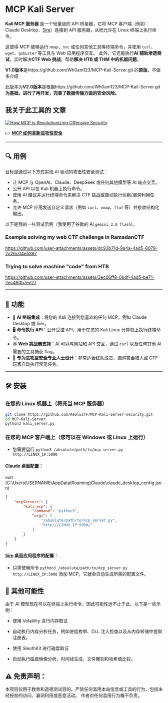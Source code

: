 # MCP Kali Server

**Kali MCP 服务器** 是一个轻量级的 API 桥接器，它将 MCP 客户端（例如：Claude Desktop、[5ire](https://github.com/nanbingxyz/5ire)）连接到 API 服务器，从而允许在 Linux 终端上执行命令。

这使得 MCP 能够运行 `nmap`、`nxc` 或任何其他工具等终端命令，并使用 `curl`、`wget`、`gobuster` 等工具与 Web 应用程序交互。
此外，它还能执行**AI 辅助渗透测试**，实时解决**CTF Web 挑战**，帮助**解决 HTB 或 THM 中的机器问题**。

**V1.0版本**是https://github.com/Wh0am123/MCP-Kali-Server.git 的**原版**，不做多介绍

此版本为**V2.0版本**是根据https://github.com/Wh0am123/MCP-Kali-Server.git **为基础，进行了再开发，完善了数据传输方面的安全风险。**

## 我关于此工具的 文章

[![How MCP is Revolutionizing Offensive Security](https://miro.medium.com/v2/resize:fit:828/format:webp/1*g4h-mIpPEHpq_H63W7Emsg.png)](https://yousofnahya.medium.com/how-mcp-is-revolutionizing-offensive-security-93b2442a5096)

👉 [**MCP 如何革新进攻性安全**](https://yousofnahya.medium.com/how-mcp-is-revolutionizing-offensive-security-93b2442a5096)

---

## 🔍 用例

目标是通过以下方式实现 AI 驱动的攻击性安全测试：

- 让 MCP 与 OpenAI、Claude、DeepSeek 或任何其他模型等 AI 端点交互。
- 公开 API 以在 Kali 机器上执行命令。
- 使用 AI 建议并运行终端命令来解决 CTF 挑战或自动执行侦察/漏洞利用任务。
- 允许 MCP 应用发送自定义请求（例如 `curl`、`nmap`、`ffuf` 等）并接收结构化输出。

以下是我的一些测试示例（我使用了谷歌的 AI `gemini 2.0 flash`）。

### Example solving my web CTF challenge in RamadanCTF
https://github.com/user-attachments/assets/dc93b71d-9a4a-4ad5-8079-2c26c04e5397

### Trying to solve machine "code" from HTB
https://github.com/user-attachments/assets/3ec06ff8-0bdf-4ad5-be71-2ec490b7ee27


---

## 🚀 功能

- 🧠 **AI 终端集成**：将您的 Kali 连接到您喜欢的任何 MCP，例如 Claude Desktop 或 5ier。
- 🖥️ **命令执行 API**：公开受控 API，用于在您的 Kali Linux 计算机上执行终端命令。
- 🕸️ **Web 挑战赛支持**：AI 可以与网站和 API 交互，通过 `curl` 以及任何其他 AI 需要的工具捕获 flag。
- 🔐 **专为进攻型安全专业人士设计**：非常适合红队成员、漏洞赏金猎人或 CTF 玩家自动执行常见任务。

---

## 🛠️ 安装

### 在您的 Linux 机器上（将充当 MCP 服务器）

```bash
git clone https://github.com/AeolusTF/MCP-Kali-Server-security.git
cd MCP-Kali-Server
python3 kali_server.py
```

### 在您的 MCP 客户端上（您可以在 Windows 或 Linux 上运行）

- 您需要运行 `python3 /absolute/path/to/mcp_server.py http://LINUX_IP:5000`

#### Claude 桌面配置：

edit (C:\Users\USERNAME\AppData\Roaming\Claude\claude_desktop_config.json)

```json
{
    "mcpServers": {
        "kali_mcp": {
            "command": "python3",
            "args": [
                "/absolute/path/to/mcp_server.py",
                "http://LINUX_IP:5000/"
            ]
        }
    }
}
```

#### [5ire](https://github.com/nanbingxyz/5ire) 桌面应用程序的配置：

- 只需使用命令 `python3 /absolute/path/to/mcp_server.py http://LINUX_IP:5000` 添加 MCP，它就会自动生成所需的配置文件。

## 🔮 其他可能性

由于 AI 模型现在可以在终端上执行命令，因此可能性远不止于此。以下是一些示例：

- 使用 Volatility 进行内存取证
- 自动执行内存分析任务，例如进程枚举、DLL 注入检查以及从内存转储中提取注册表。

- 使用 SleuthKit 进行磁盘取证
- 自动执行磁盘映像分析、时间线生成、文件雕刻和哈希值比较。

## ⚠️ 免责声明：

本项目仅用于教育和道德测试目的。严禁任何滥用本站信息或工具的行为，包括未经授权的访问、漏洞利用或恶意活动。
作者对任何滥用行为概不负责。
